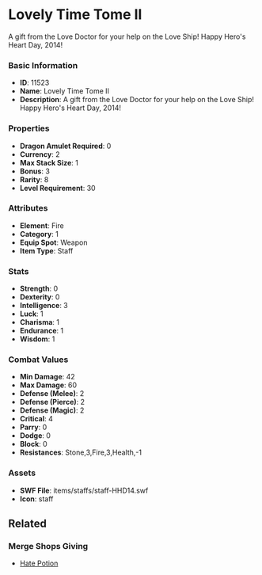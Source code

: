 # Lovely Time Tome II

A gift from the Love Doctor for your help on the Love Ship! Happy Hero's Heart Day, 2014!

### Basic Information

- **ID**: 11523
- **Name**: Lovely Time Tome II
- **Description**: A gift from the Love Doctor for your help on the Love Ship! Happy Hero&#039;s Heart Day, 2014!

### Properties

- **Dragon Amulet Required**: 0
- **Currency**: 2
- **Max Stack Size**: 1
- **Bonus**: 3
- **Rarity**: 8
- **Level Requirement**: 30

### Attributes

- **Element**: Fire
- **Category**: 1
- **Equip Spot**: Weapon
- **Item Type**: Staff

### Stats

- **Strength**: 0
- **Dexterity**: 0
- **Intelligence**: 3
- **Luck**: 1
- **Charisma**: 1
- **Endurance**: 1
- **Wisdom**: 1

### Combat Values

- **Min Damage**: 42
- **Max Damage**: 60
- **Defense (Melee)**: 2
- **Defense (Pierce)**: 2
- **Defense (Magic)**: 2
- **Critical**: 4
- **Parry**: 0
- **Dodge**: 0
- **Block**: 0
- **Resistances**: Stone,3,Fire,3,Health,-1

### Assets

- **SWF File**: items/staffs/staff-HHD14.swf
- **Icon**: staff

## Related

### Merge Shops Giving

- [Hate Potion](../merge-shops/199-hate-potion.md)

